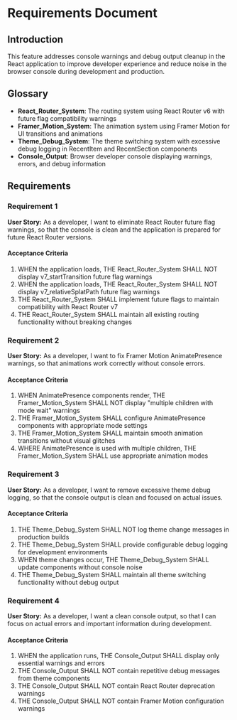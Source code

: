 # Requirements Document

## Introduction

This feature addresses console warnings and debug output cleanup in the React application to improve developer experience and reduce noise in the browser console during development and production.

## Glossary

- **React_Router_System**: The routing system using React Router v6 with future flag compatibility warnings
- **Framer_Motion_System**: The animation system using Framer Motion for UI transitions and animations
- **Theme_Debug_System**: The theme switching system with excessive debug logging in RecentItem and RecentSection components
- **Console_Output**: Browser developer console displaying warnings, errors, and debug information

## Requirements

### Requirement 1

**User Story:** As a developer, I want to eliminate React Router future flag warnings, so that the console is clean and the application is prepared for future React Router versions.

#### Acceptance Criteria

1. WHEN the application loads, THE React_Router_System SHALL NOT display v7_startTransition future flag warnings
2. WHEN the application loads, THE React_Router_System SHALL NOT display v7_relativeSplatPath future flag warnings
3. THE React_Router_System SHALL implement future flags to maintain compatibility with React Router v7
4. THE React_Router_System SHALL maintain all existing routing functionality without breaking changes

### Requirement 2

**User Story:** As a developer, I want to fix Framer Motion AnimatePresence warnings, so that animations work correctly without console errors.

#### Acceptance Criteria

1. WHEN AnimatePresence components render, THE Framer_Motion_System SHALL NOT display "multiple children with mode wait" warnings
2. THE Framer_Motion_System SHALL configure AnimatePresence components with appropriate mode settings
3. THE Framer_Motion_System SHALL maintain smooth animation transitions without visual glitches
4. WHERE AnimatePresence is used with multiple children, THE Framer_Motion_System SHALL use appropriate animation modes

### Requirement 3

**User Story:** As a developer, I want to remove excessive theme debug logging, so that the console output is clean and focused on actual issues.

#### Acceptance Criteria

1. THE Theme_Debug_System SHALL NOT log theme change messages in production builds
2. THE Theme_Debug_System SHALL provide configurable debug logging for development environments
3. WHEN theme changes occur, THE Theme_Debug_System SHALL update components without console noise
4. THE Theme_Debug_System SHALL maintain all theme switching functionality without debug output

### Requirement 4

**User Story:** As a developer, I want a clean console output, so that I can focus on actual errors and important information during development.

#### Acceptance Criteria

1. WHEN the application runs, THE Console_Output SHALL display only essential warnings and errors
2. THE Console_Output SHALL NOT contain repetitive debug messages from theme components
3. THE Console_Output SHALL NOT contain React Router deprecation warnings
4. THE Console_Output SHALL NOT contain Framer Motion configuration warnings